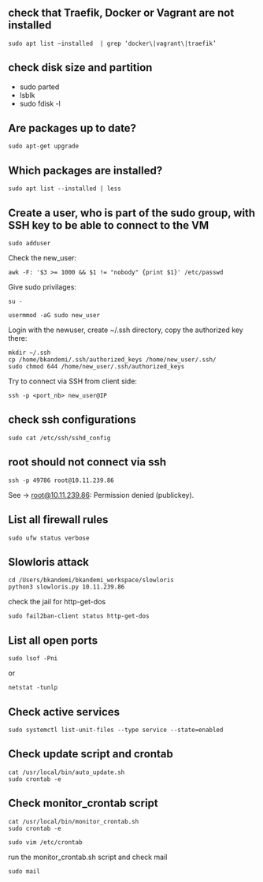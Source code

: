 ## check that Traefik, Docker or Vagrant are not installed 
```
sudo apt list –installed  | grep ‘docker\|vagrant\|traefik’
```
## check disk size and partition
- sudo parted
- lsblk
- sudo fdisk -l

## Are packages up to date?
```
sudo apt-get upgrade
```

## Which packages are installed?
```
sudo apt list --installed | less
```
## Create a user, who is part of the sudo group, with SSH key to be able to connect to the VM
```
sudo adduser
```
Check the new_user:
```
awk -F: '$3 >= 1000 && $1 != "nobody" {print $1}' /etc/passwd
```
Give sudo privilages:
```
su -
```
```
usermmod -aG sudo new_user
```
Login with the newuser, create ~/.ssh directory, copy the authorized key there:
```
mkdir ~/.ssh
cp /home/bkandemi/.ssh/authorized_keys /home/new_user/.ssh/
sudo chmod 644 /home/new_user/.ssh/authorized_keys
```
Try to connect via SSH from client side:
```
ssh -p <port_nb> new_user@IP
```
## check ssh configurations
```
sudo cat /etc/ssh/sshd_config
```

## root should not connect via ssh
```
ssh -p 49786 root@10.11.239.86
```
See -> root@10.11.239.86: Permission denied (publickey).
## List all firewall rules
```
sudo ufw status verbose
```

## Slowloris attack
```
cd /Users/bkandemi/bkandemi_workspace/slowloris
python3 slowloris.py 10.11.239.86
```
check the jail for http-get-dos
```
sudo fail2ban-client status http-get-dos
```
## List all open ports
```
sudo lsof -Pni
```
or 
```
netstat -tunlp
```
## Check active services
```
sudo systemctl list-unit-files --type service --state=enabled
```
## Check update script and crontab
```
cat /usr/local/bin/auto_update.sh
sudo crontab -e
```
## Check monitor_crontab script
```
cat /usr/local/bin/monitor_crontab.sh
sudo crontab -e
```
```
sudo vim /etc/crontab
```
run the monitor_crontab.sh script and check mail
```
sudo mail
```



